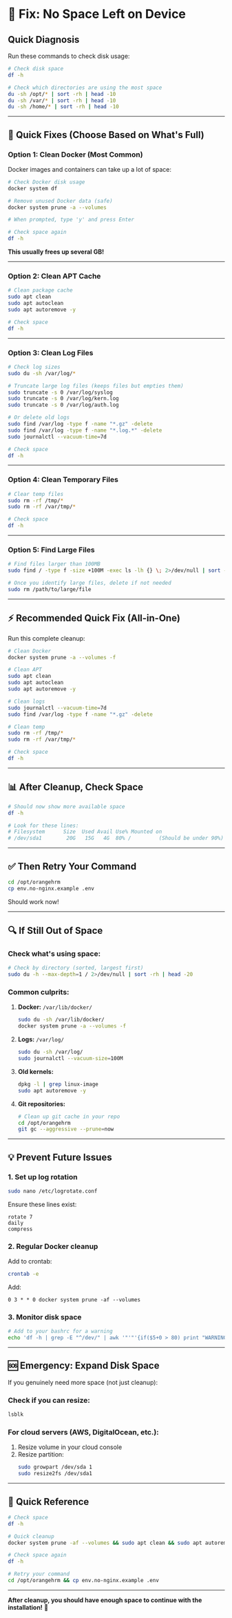 # 🚨 Fix: No Space Left on Device

## Quick Diagnosis

Run these commands to check disk usage:

```bash
# Check disk space
df -h

# Check which directories are using the most space
du -sh /opt/* | sort -rh | head -10
du -sh /var/* | sort -rh | head -10
du -sh /home/* | sort -rh | head -10
```

---

## 🔧 Quick Fixes (Choose Based on What's Full)

### **Option 1: Clean Docker (Most Common)**

Docker images and containers can take up a lot of space:

```bash
# Check Docker disk usage
docker system df

# Remove unused Docker data (safe)
docker system prune -a --volumes

# When prompted, type 'y' and press Enter

# Check space again
df -h
```

**This usually frees up several GB!**

---

### **Option 2: Clean APT Cache**

```bash
# Clean package cache
sudo apt clean
sudo apt autoclean
sudo apt autoremove -y

# Check space
df -h
```

---

### **Option 3: Clean Log Files**

```bash
# Check log sizes
sudo du -sh /var/log/*

# Truncate large log files (keeps files but empties them)
sudo truncate -s 0 /var/log/syslog
sudo truncate -s 0 /var/log/kern.log
sudo truncate -s 0 /var/log/auth.log

# Or delete old logs
sudo find /var/log -type f -name "*.gz" -delete
sudo find /var/log -type f -name "*.log.*" -delete
sudo journalctl --vacuum-time=7d

# Check space
df -h
```

---

### **Option 4: Clean Temporary Files**

```bash
# Clear temp files
sudo rm -rf /tmp/*
sudo rm -rf /var/tmp/*

# Check space
df -h
```

---

### **Option 5: Find Large Files**

```bash
# Find files larger than 100MB
sudo find / -type f -size +100M -exec ls -lh {} \; 2>/dev/null | sort -k5 -rh | head -20

# Once you identify large files, delete if not needed
sudo rm /path/to/large/file
```

---

## ⚡ **Recommended Quick Fix (All-in-One)**

Run this complete cleanup:

```bash
# Clean Docker
docker system prune -a --volumes -f

# Clean APT
sudo apt clean
sudo apt autoclean
sudo apt autoremove -y

# Clean logs
sudo journalctl --vacuum-time=7d
sudo find /var/log -type f -name "*.gz" -delete

# Clean temp
sudo rm -rf /tmp/*
sudo rm -rf /var/tmp/*

# Check space
df -h
```

---

## 📊 **After Cleanup, Check Space**

```bash
# Should now show more available space
df -h

# Look for these lines:
# Filesystem      Size  Used Avail Use% Mounted on
# /dev/sda1        20G   15G   4G  80% /         (Should be under 90%)
```

---

## ✅ **Then Retry Your Command**

```bash
cd /opt/orangehrm
cp env.no-nginx.example .env
```

Should work now!

---

## 🔍 **If Still Out of Space**

### Check what's using space:

```bash
# Check by directory (sorted, largest first)
sudo du -h --max-depth=1 / 2>/dev/null | sort -rh | head -20
```

### Common culprits:

1. **Docker:** `/var/lib/docker/`
   ```bash
   sudo du -sh /var/lib/docker/
   docker system prune -a --volumes -f
   ```

2. **Logs:** `/var/log/`
   ```bash
   sudo du -sh /var/log/
   sudo journalctl --vacuum-size=100M
   ```

3. **Old kernels:** 
   ```bash
   dpkg -l | grep linux-image
   sudo apt autoremove -y
   ```

4. **Git repositories:**
   ```bash
   # Clean up git cache in your repo
   cd /opt/orangehrm
   git gc --aggressive --prune=now
   ```

---

## 💡 **Prevent Future Issues**

### 1. Set up log rotation

```bash
sudo nano /etc/logrotate.conf
```

Ensure these lines exist:
```
rotate 7
daily
compress
```

### 2. Regular Docker cleanup

Add to crontab:
```bash
crontab -e
```

Add:
```
0 3 * * 0 docker system prune -af --volumes
```

### 3. Monitor disk space

```bash
# Add to your bashrc for a warning
echo 'df -h | grep -E "^/dev/" | awk '"'"'{if($5+0 > 80) print "WARNING: "$0}'"'"'' >> ~/.bashrc
```

---

## 🆘 **Emergency: Expand Disk Space**

If you genuinely need more space (not just cleanup):

### Check if you can resize:
```bash
lsblk
```

### For cloud servers (AWS, DigitalOcean, etc.):
1. Resize volume in your cloud console
2. Resize partition:
   ```bash
   sudo growpart /dev/sda 1
   sudo resize2fs /dev/sda1
   ```

---

## 📝 **Quick Reference**

```bash
# Check space
df -h

# Quick cleanup
docker system prune -af --volumes && sudo apt clean && sudo apt autoremove -y

# Check space again
df -h

# Retry your command
cd /opt/orangehrm && cp env.no-nginx.example .env
```

---

**After cleanup, you should have enough space to continue with the installation!** 🚀
